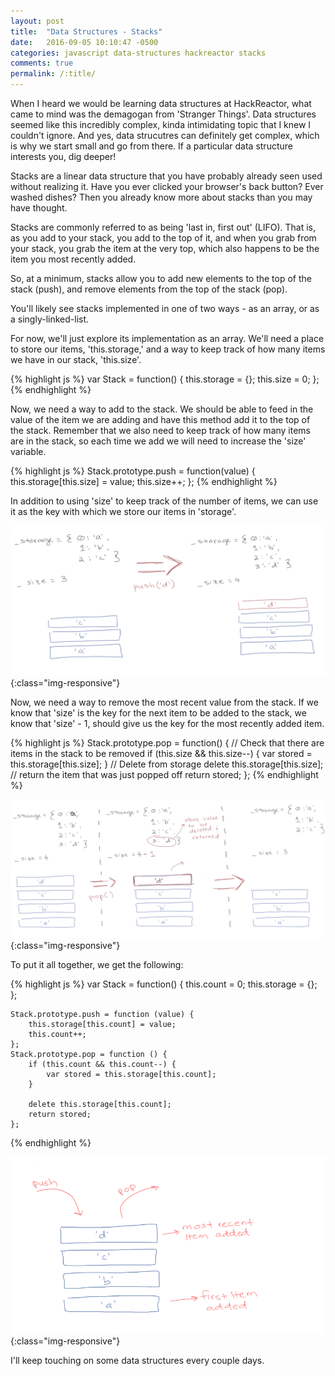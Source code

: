 ```yaml
---
layout: post
title:  "Data Structures - Stacks"
date:   2016-09-05 10:10:47 -0500
categories: javascript data-structures hackreactor stacks
comments: true
permalink: /:title/
---
```


When I heard we would be learning data structures at HackReactor, what came to mind was the demagogan from 'Stranger Things'. Data structures seemed like this incredibly complex, kinda intimidating topic that I knew I couldn't ignore. <!--excerpt-->And yes, data strucutres can definitely get complex, which is why we start small and go from there. If a particular data structure interests you, dig deeper! 

Stacks are a linear data structure that you have probably already seen used without realizing it. Have you ever clicked your browser's back button? Ever washed dishes? Then you already know more about stacks than you may have thought.  

Stacks are commonly referred to as being  'last in, first out' (LIFO). That is, as you add to your stack, you add to the top of it, and when you grab from your stack, you grab the item at the very top, which also happens to be the item you most recently added. 

So, at a minimum, stacks allow you to add new elements to the top of the stack (push), and remove elements from the top of the stack (pop).

You'll likely see stacks implemented in one of two ways - as an array, or as a singly-linked-list. 

For now, we'll just explore its implementation as an array. We'll need a place to store our items, 'this.storage,' and a way to keep track of how many items we have in our stack, 'this.size'. 

{% highlight js %}
    var Stack = function() {
        this.storage = {};
        this.size = 0;
    };
{% endhighlight %}


Now, we need a way to add to the stack. We should be able to feed in the value of the item we are adding and have this method add it to the top of the stack. Remember that we also need to keep track of how many items are in the stack, so each time we add we will need to increase the 'size' variable.

{% highlight js %}
    Stack.prototype.push = function(value) {
        this.storage[this.size] = value;
        this.size++;
    };
{% endhighlight %}

In addition to using  'size' to keep track of the number of items, we can use it as the key with which we store our items in  'storage'. 

![/downloads/push.png](/downloads/push.png){:class="img-responsive"}

Now, we need a way to remove the most recent value from the stack. If we know that 'size' is the key for the next item to be added to the stack, we know that 'size' - 1, should give us the key for the most recently added item. 

{% highlight js %}
    Stack.prototype.pop = function() {
        // Check that there are items in the stack to be removed
        if (this.size && this.size--) {
            var stored = this.storage[this.size];
        }
        // Delete from storage 
        delete this.storage[this.size];
        // return the item that was just popped off
        return stored;
    };
{% endhighlight %}

![/downloads/pop.png](/downloads/pop.png){:class="img-responsive"}

To put it all together, we get the following:

{% highlight js %}
    var Stack = function() {
        this.count = 0;
        this.storage = {};
    };

    Stack.prototype.push = function (value) {
        this.storage[this.count] = value;
        this.count++;
    };
    Stack.prototype.pop = function () {
        if (this.count && this.count--) {
            var stored = this.storage[this.count];
        }
  
        delete this.storage[this.count];
        return stored;
    };
{% endhighlight %}

![/downloads/stack.png](/downloads/stack.png){:class="img-responsive"}

I'll keep touching on some data structures every couple days. 
